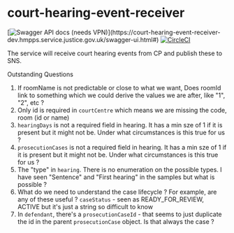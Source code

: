 # court-hearing-event-receiver
[![Swagger API docs (needs VPN)](https://img.shields.io/badge/API_docs_(needs_VPN)-view-85EA2D.svg?logo=swagger)](https://court-hearing-event-receiver-dev.hmpps.service.justice.gov.uk/swagger-ui.html#)
[![CircleCI](https://circleci.com/gh/ministryofjustice/court-hearing-event-receiver.svg?style=svg)](https://circleci.com/gh/ministryofjustice/court-hearing-event-receiver)

The service will receive court hearing events from CP and publish these to SNS.

Outstanding Questions

1. If roomName is not predictable or close to what we want, Does roomId link to something which we could derive the values we are after, like "1", "2", etc ?
2. Only id is required in `courtCentre` which means we are missing the code, room (id or name)
3. `hearingDays` is not a required field in hearing.  It has a min sze of 1 if it is present but it might not be. Under what circumstances is this true for us ?
4. `prosecutionCases` is not a required field in hearing.  It has a min sze of 1 if it is present but it might not be. Under what circumstances is this true for us ?
4. The "type" in `hearing`. There is no enumeration on the possible types. I have seen "Sentence" and "First hearing" in the samples but what is possible ?
5. What do we need to understand the case lifecycle ? For example, are any of these useful ?
   `caseStatus` - seen as READY_FOR_REVIEW, ACTIVE but it's just a string so difficult to know
6. In `defendant`, there's a `prosecutionCaseId` - that seems to just duplicate the id in the parent `prosecutionCase` object. Is that always the case ?


